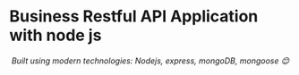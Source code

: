 # Business Restful API Application with node js

<h6 align="center">Built using modern technologies: Nodejs, express, mongoDB, mongoose 😊
</h6>





